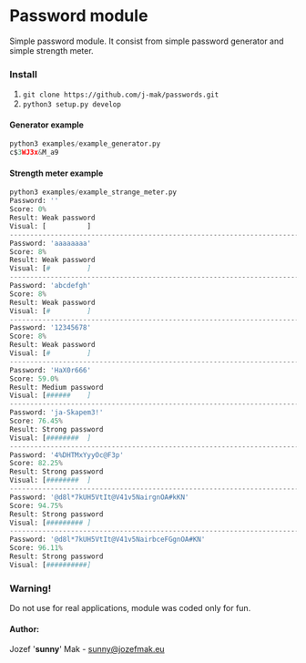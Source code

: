 # Password module

Simple password module. It consist from simple password generator and simple strength meter.

### Install
1. `git clone https://github.com/j-mak/passwords.git`
2. `python3 setup.py develop`

#### Generator example
```python
python3 examples/example_generator.py                     
c$3WJ3x&M_a9
```

#### Strength meter example
```python
python3 examples/example_strange_meter.py 
Password: ''
Score: 0%
Result: Weak password
Visual: [          ]
--------------------------------------------------------------------------------
Password: 'aaaaaaaa'
Score: 8%
Result: Weak password
Visual: [#         ]
--------------------------------------------------------------------------------
Password: 'abcdefgh'
Score: 8%
Result: Weak password
Visual: [#         ]
--------------------------------------------------------------------------------
Password: '12345678'
Score: 8%
Result: Weak password
Visual: [#         ]
--------------------------------------------------------------------------------
Password: 'HaX0r666'
Score: 59.0%
Result: Medium password
Visual: [######    ]
--------------------------------------------------------------------------------
Password: 'ja-Skapem3!'
Score: 76.45%
Result: Strong password
Visual: [########  ]
--------------------------------------------------------------------------------
Password: '4%DHTMxYyyOc@F3p'
Score: 82.25%
Result: Strong password
Visual: [########  ]
--------------------------------------------------------------------------------
Password: '@d8l*7kUH5VtIt@V41v5NairgnOA#kKN'
Score: 94.75%
Result: Strong password
Visual: [######### ]
--------------------------------------------------------------------------------
Password: '@d8l*7kUH5VtIt@V41v5NairbceFGgnOA#KN'
Score: 96.11%
Result: Strong password
Visual: [##########]
```

### Warning!
Do not use for real applications, module was coded only for fun.

#### Author:
Jozef '**sunny**' Mak - <sunny@jozefmak.eu>